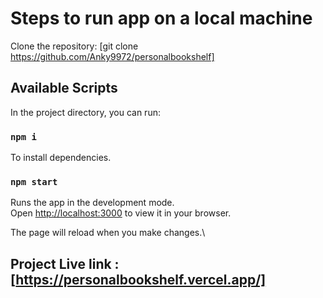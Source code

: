 # Steps to run app on a local machine

Clone the repository: [git clone https://github.com/Anky9972/personalbookshelf]

## Available Scripts

In the project directory, you can run:
### `npm i` 

To install dependencies.

### `npm start`

Runs the app in the development mode.\
Open [http://localhost:3000](http://localhost:3000) to view it in your browser.

The page will reload when you make changes.\

## Project Live link : [https://personalbookshelf.vercel.app/]